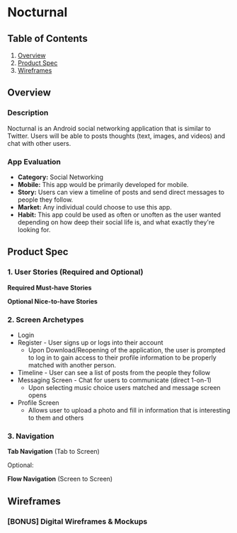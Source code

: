 # Nocturnal

## Table of Contents
1. [Overview](#Overview)
2. [Product Spec](#Product-Spec)
3. [Wireframes](#Wireframes)

## Overview
### Description
Nocturnal is an Android social networking application that is similar to Twitter. Users will be able to posts thoughts (text, images, and videos) and chat with other users. 

### App Evaluation
- **Category:** Social Networking
- **Mobile:** This app would be primarily developed for mobile. 
- **Story:** Users can view a timeline of posts and send direct messages to people they follow.
- **Market:** Any individual could choose to use this app.
- **Habit:** This app could be used as often or unoften as the user wanted depending on how deep their social life is, and what exactly they're looking for.

## Product Spec
### 1. User Stories (Required and Optional)

**Required Must-have Stories**


**Optional Nice-to-have Stories**


### 2. Screen Archetypes

* Login 
* Register - User signs up or logs into their account
   * Upon Download/Reopening of the application, the user is prompted to log in to gain access to their profile information to be properly matched with another person. 
* Timeline - User can see a list of posts from the people they follow
* Messaging Screen - Chat for users to communicate (direct 1-on-1)
   * Upon selecting music choice users matched and message screen opens
* Profile Screen 
   * Allows user to upload a photo and fill in information that is interesting to them and others


### 3. Navigation

**Tab Navigation** (Tab to Screen)


Optional:


**Flow Navigation** (Screen to Screen)


## Wireframes


### [BONUS] Digital Wireframes & Mockups
